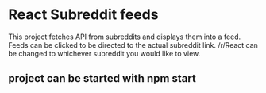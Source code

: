 # React Subreddit feeds
This project fetches API from subreddits and displays them into a feed. Feeds can be clicked to be directed to the actual subreddit link.
/r/React can be changed to whichever subreddit you would like to view.

## project can be started with npm start



